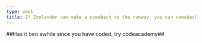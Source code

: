 ```yaml
---
type: post
title: If Zoolander can make a comeback to the runway, you can comeback to coding
---
```


##Has it ben awhile since you have coded, try codeacademy##
